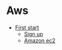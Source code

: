 # Aws
* [First start](first_start.md)
   * [Sign up](first_start.md#sign-up)
   * [Amazon ec2](first_start.md#amazon-ec2)
